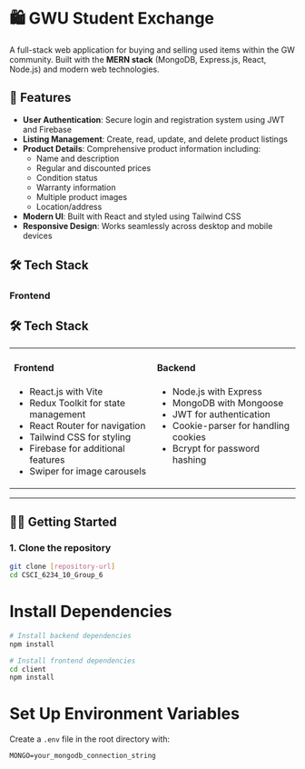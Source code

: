# 🛍️ GWU Student Exchange

A full-stack web application for buying and selling used items within the GW community. Built with the **MERN stack** (MongoDB, Express.js, React, Node.js) and modern web technologies.



## 🚀 Features

- **User Authentication**: Secure login and registration system using JWT and Firebase  
- **Listing Management**: Create, read, update, and delete product listings  
- **Product Details**: Comprehensive product information including:
  - Name and description
  - Regular and discounted prices
  - Condition status
  - Warranty information
  - Multiple product images
  - Location/address
- **Modern UI**: Built with React and styled using Tailwind CSS  
- **Responsive Design**: Works seamlessly across desktop and mobile devices  



## 🛠️ Tech Stack

### Frontend

## 🛠️ Tech Stack

<div align="center">

<table>
  <tr>
    <td valign="top" width="50%">
      <h4>Frontend</h4>
      <ul>
        <li>React.js with Vite</li>
        <li>Redux Toolkit for state management</li>
        <li>React Router for navigation</li>
        <li>Tailwind CSS for styling</li>
        <li>Firebase for additional features</li>
        <li>Swiper for image carousels</li>
      </ul>
    </td>
    <td valign="top" width="50%">
      <h4>Backend</h4>
      <ul>
        <li>Node.js with Express</li>
        <li>MongoDB with Mongoose</li>
        <li>JWT for authentication</li>
        <li>Cookie-parser for handling cookies</li>
        <li>Bcrypt for password hashing</li>
      </ul>
    </td>
  </tr>
</table>

</div>



---

## 🏃‍♂️ Getting Started

### 1. Clone the repository

```bash
git clone [repository-url]
cd CSCI_6234_10_Group_6
```
# Install Dependencies

```bash
# Install backend dependencies
npm install

# Install frontend dependencies
cd client
npm install
```

# Set Up Environment Variables

Create a `.env` file in the root directory with:
```plaintext
MONGO=your_mongodb_connection_string
```
